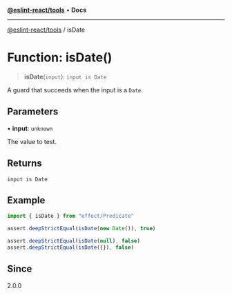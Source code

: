 [**@eslint-react/tools**](../README.md) • **Docs**

***

[@eslint-react/tools](../README.md) / isDate

# Function: isDate()

> **isDate**(`input`): `input is Date`

A guard that succeeds when the input is a `Date`.

## Parameters

• **input**: `unknown`

The value to test.

## Returns

`input is Date`

## Example

```ts
import { isDate } from "effect/Predicate"

assert.deepStrictEqual(isDate(new Date()), true)

assert.deepStrictEqual(isDate(null), false)
assert.deepStrictEqual(isDate({}), false)
```

## Since

2.0.0
